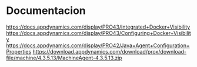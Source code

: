 
# Documentacion
https://docs.appdynamics.com/display/PRO43/Integrated+Docker+Visibility
https://docs.appdynamics.com/display/PRO43/Configuring+Docker+Visibility
https://docs.appdynamics.com/display/PRO42/Java+Agent+Configuration+Properties
https://download.appdynamics.com/download/prox/download-file/machine/4.3.5.13/MachineAgent-4.3.5.13.zip
